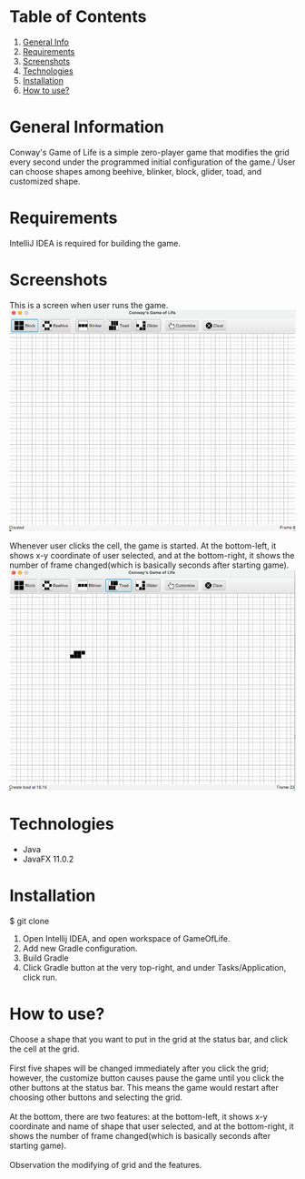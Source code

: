 #  Table of Contents
1. [General Info](#general-info)
2. [Requirements](#requirements)
3. [Screenshots](#screenshots)
4. [Technologies](#technologies)
5. [Installation](#installation)
6. [How to use?](#how-to-use)
# General Information

Conway's Game of Life is a simple zero-player game that modifies the grid every second under the programmed initial configuration of the game./
User can choose shapes among beehive, blinker, block, glider, toad, and customized shape.

# Requirements

IntelliJ IDEA is required for building the game.

# Screenshots

This is a screen when user runs the game. \
![start view](ImageSources/readme1.png)

Whenever user clicks the cell, the game is started. At the bottom-left, it shows x-y coordinate of user selected, and at the bottom-right, it shows the number of frame changed(which is basically seconds after starting game).  <br />
![game](ImageSources/readme2.png)

# Technologies
* Java
* JavaFX 11.0.2


# Installation

$ git clone

1. Open Intellij IDEA, and open workspace of GameOfLife.
2. Add new Gradle configuration.
3. Build Gradle
4. Click Gradle button at the very top-right, and under Tasks/Application, click run. 

# How to use?

Choose a shape that you want to put in the grid at the status bar, and click the cell at the grid. <br /> <br />
First five shapes will be changed immediately after you click the grid; however, the customize button causes pause the game until you click the other buttons at the status bar. This means the game would restart after choosing other buttons and selecting the grid. <br /><br />
At the bottom, there are two features: at the bottom-left, it shows x-y coordinate and name of shape that user selected, and at the bottom-right, it shows the number of frame changed(which is basically seconds after starting game). <br /> <br />
Observation the modifying of grid and the features.


